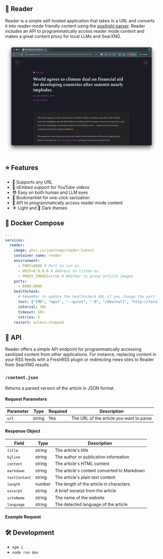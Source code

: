 ## 📖 Reader

Reader is a simple self-hosted application that takes in a URL and converts it into reader-mode friendly content using the [postlight parser](https://github.com/postlight/parser). Reader includes an API to programmatically access reader mode content and makes a great content proxy for local LLMs and SearXNG.

![Reader Screenshot](docs/images/screenshot.png)

## ⭐️ Features

- 🔗 Supports any URL
- 🎥 oEmbed support for YouTube videos 
- 😎 Easy on both human and LLM eyes
- 🔖 Bookmarklet for one-click sanization
- 🔌 API to programmatically access reader mode content
- ☀️ Light and 🌙 Dark themes

## 🐳 Docker Compose

```yaml
---
services:
  reader:
    image: ghcr.io/joestump/reader:latest
    container_name: reader
    environment:
      - PORT=8080 # Port to run on
      - HOST=0.0.0.0 # Address to listen on
      - PROXY_IMAGES=true # Whether to proxy article images
    ports:
      - 8080:8080
    healthcheck:
      # Remember to update the healthcheck URL if you change the port
      test: ["CMD", "wget", "--quiet", "-O", "/dev/null", "http://localhost:8080"]
      interval: 30s
      timeout: 10s
      retries: 5
    restart: unless-stopped
```

## 🔌 API

Reader offers a simple API endpoint for programmatically accessing sanitized content from other applications. For instance, replacing content in your RSS feeds with a FreshRSS plugin or redirecting news sites to Reader from SearXNG results.

### `/content.json`

Returns a parsed version of the article in JSON format.

#### Request Parameters

| Parameter | Type   | Required | Description                                    |
|-----------|--------|----------|------------------------------------------------|
| `url`     | string | Yes      | The URL of the article you want to parse       |

#### Response Object

| Field         | Type   | Description                                          |
|--------------|--------|------------------------------------------------------|
| `title`      | string | The article's title                                  |
| `byline`     | string | The author or publication information                |
| `content`    | string | The article's HTML content                           |
| `markdown`   | string | The article's content converted to Markdown          |
| `textContent`| string | The article's plain text content                     |
| `length`     | number | The length of the article in characters              |
| `excerpt`    | string | A brief excerpt from the article                     |
| `siteName`   | string | The name of the website                              |
| `language`   | string | The detected language of the article                 |

#### Example Request

## 🛠️ Development

- `npm i`
- `node run dev`
